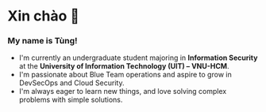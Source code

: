 # Xin chào 👋
### My name is Tùng!
- I'm currently an undergraduate student majoring in **Information Security** at the **University of Information Technology (UIT) – VNU-HCM**.
- I'm passionate about Blue Team operations and aspire to grow in DevSecOps and Cloud Security.
- I'm always eager to learn new things, and love solving complex problems with simple solutions.

